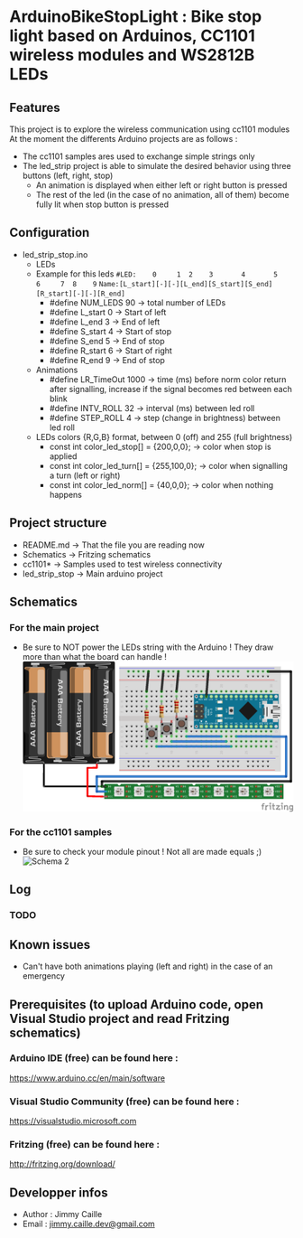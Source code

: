# ArduinoBikeStopLight : Bike stop light based on Arduinos, CC1101 wireless modules and WS2812B LEDs

## Features
This project is to explore the wireless communication using cc1101 modules
At the moment the differents Arduino projects are as follows :
* The cc1101 samples ares used to exchange simple strings only
* The led_strip project is able to simulate the desired behavior using three buttons (left, right, stop)
  * An animation is displayed when either left or right button is pressed
  * The rest of the led (in the case of no animation, all of them) become fully lit when stop button is pressed
  
## Configuration
- led_strip_stop.ino
  - LEDs
  - Example for this leds
  `#LED:    0     1  2    3       4       5       6     7  8    9`
  `Name:[L_start][-][-][L_end][S_start][S_end][R_start][-][-][R_end]`
    - #define NUM_LEDS 90 -> total number of LEDs
    - #define L_start 0 -> Start of left 
    - #define L_end   3 -> End of left
    - #define S_start 4 -> Start of stop
    - #define S_end   5 -> End of stop
    - #define R_start 6 -> Start of right
    - #define R_end   9 -> End of stop
  - Animations
    - #define LR_TimeOut 1000 -> time (ms) before norm color return after signalling, increase if the signal becomes red between each blink
    - #define INTV_ROLL 32    -> interval (ms) between led roll
    - #define STEP_ROLL 4     -> step (change in brightness) between led roll
  - LEDs colors {R,G,B} format, between 0 (off) and 255 (full brightness)
    - const int color_led_stop[] = {200,0,0};   -> color when stop is applied
    - const int color_led_turn[] = {255,100,0}; -> color when signalling a turn (left or right)
    - const int color_led_norm[] = {40,0,0};    -> color when nothing happens

## Project structure
- README.md       -> That the file you are reading now
- Schematics      -> Fritzing schematics
- cc1101*         -> Samples used to test wireless connectivity
- led_strip_stop  -> Main arduino project

## Schematics
### For the main project
* Be sure to NOT power the LEDs string with the Arduino ! They draw more than what the board can handle !
![Schema 1](https://raw.githubusercontent.com/jimmycaille/ArduinoBikeStopLight/master/Schematics/arduino_breadboard_led.png "Schema 1")

### For the cc1101 samples
* Be sure to check your module pinout ! Not all are made equals ;)
![Schema 2](https://raw.githubusercontent.com/jimmycaille/ArduinoBikeStopLight/master/Schematics/arduino_breadboard_cc1101.png "Schema 2")

## Log
### TODO

## Known issues
* Can't have both animations playing (left and right) in the case of an emergency

## Prerequisites (to upload Arduino code, open Visual Studio project and read Fritzing schematics)
### Arduino IDE (free) can be found here :
https://www.arduino.cc/en/main/software
### Visual Studio Community (free) can be found here :
https://visualstudio.microsoft.com
### Fritzing (free) can be found here :
http://fritzing.org/download/

## Developper infos
- Author : Jimmy Caille
- Email  : jimmy.caille.dev@gmail.com
